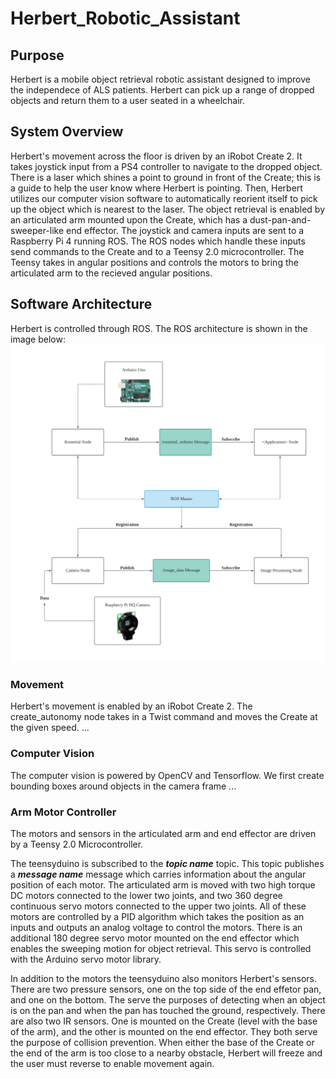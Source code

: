 # Herbert_Robotic_Assistant

## Purpose
Herbert is a mobile object retrieval robotic assistant designed to improve the independece of ALS patients. Herbert can pick up a range of dropped objects and return them to a user seated in a wheelchair.

## System Overview
Herbert's movement across the floor is driven by an iRobot Create 2. It takes joystick input from a PS4 controller to navigate to the dropped object. There is a laser which shines a point to ground in front of the Create; this is a guide to help the user know where Herbert is pointing. Then, Herbert utilizes our computer vision software to automatically reorient itself to pick up the object which is nearest to the laser. The object retrieval is enabled by an articulated arm mounted upon the Create, which has a dust-pan-and-sweeper-like end effector. The joystick and camera inputs are sent to a Raspberry Pi 4 running ROS. The ROS nodes which handle these inputs send commands to the Create and to a Teensy 2.0 microcontroller. The Teensy takes in angular positions and controls the motors to bring the articulated arm to the recieved angular positions.

## Software Architecture
Herbert is controlled through ROS. The ROS architecture is shown in the image below:
![ROS_Architecture](/images/ROS_Architecture.png)

### Movement
Herbert's movement is enabled by an iRobot Create 2. The create_autonomy node takes in a Twist command and moves the Create at the given speed.
...

### Computer Vision
The computer vision is powered by OpenCV and Tensorflow. We first create bounding boxes around objects in the camera frame 
...

### Arm Motor Controller
The motors and sensors in the articulated arm and end effector are driven by a Teensy 2.0 Microcontroller.

The teensyduino is subscribed to the ***topic name*** topic. This topic publishes a ***message name*** message which carries information about the angular position of each motor. The articulated arm is moved with two high torque DC motors connected to the lower two joints, and two 360 degree continuous servo motors connected to the upper two joints. All of these motors are controlled by a PID algorithm which takes the position as an inputs and outputs an analog voltage to control the motors. There is an additional 180 degree servo motor mounted on the end effector which enables the sweeping motion for object retrieval. This servo is controlled with the Arduino servo motor library. 

In addition to the motors the teensyduino also monitors Herbert's sensors. There are two pressure sensors, one on the top side of the end effetor pan, and one on the bottom. The serve the purposes of detecting when an object is on the pan and when the pan has touched the ground, respectively. There are also two IR sensors. One is mounted on the Create (level with the base of the arm), and the other is mounted on the end effector. They both serve the purpose of collision prevention. When either the base of the Create or the end of the arm is too close to a nearby obstacle, Herbert will freeze and the user must reverse to enable movement again. 
